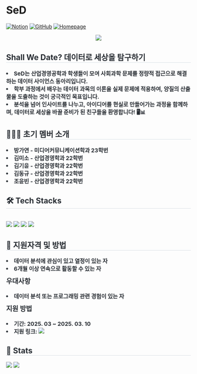 # SeD

[![Notion](https://img.shields.io/badge/Notion-000000?style=flat-square&logo=notion&logoColor=white)](https://www.notion.so/SeD-Shall-We-Date-113d461c2abe81308e61db385b552351) 
[![GitHub](https://img.shields.io/badge/GitHub-181717?style=flat-square&logo=github&logoColor=white)](https://github.com/SeD-Analytics) 
[![Homepage](https://img.shields.io/badge/Homepage-0078D4?style=flat-square&logo=google-chrome&logoColor=white)](https://sites.google.com/view/inused/%ED%99%88)

<div align= "center">
    <img src="https://capsule-render.vercel.app/api?type=waving&color=0:02499a,100:fcaf15&height=120&text=Shall%20We%20Date%20?&animation=fadeIn&fontColor=000000&fontSize=50" />
</div>
<div style="text-align: left;"> 
    <h2 style="border-bottom: 1px solid #d8dee4; color: #282d33;"> Shall We Date? 데이터로 세상을 탐구하기 </h2>  
    <div style="font-weight: 700; font-size: 15px; text-align: left; color: #282d33;"> 
    <li> SeD는 산업경영공학과 학생들이 모여 사회과학 문제를 정량적 접근으로 해결하는 데이터 사이언스 동아리입니다.</li>
    <li>학부 과정에서 배우는 데이터 과목의 이론을 실제 문제에 적용하여, 양질의 산출물을 도출하는 것이 궁극적인 목표입니다.</li>
    <li>분석을 넘어 인사이트를 나누고, 아이디어를 현실로 만들어가는 과정을 함께하며, 데이터로 세상을 바꿀 준비가 된 친구들을 환영합니다! 🖥️📊 </li>
    </div> 
</div>

<div style="text-align: left;">
<h2 style="border-bottom: 1px solid #d8dee4; color: #282d33;"> 🧑‍🤝‍🧑 초기 멤버 소개 </h2>
<div style="font-weight: 700; font-size: 15px; text-align: left; color: #282d33;">
<li>방가연 - 미디어커뮤니케이션학과 23학번</li>
<li>김미소 - 산업경영학과 22학번</li>
<li>김기윤 - 산업경영학과 22학번</li>
<li>김동규 - 산업경영학과 22학번</li>
<li>조윤빈 - 산업경영학과 22학번</li>
</div>
</div>

<div style="text-align: left;">
<h2 style="border-bottom: 1px solid #d8dee4; color: #282d33;"> 🛠️ Tech Stacks </h2> <br> 
<div style="margin: ; text-align: left;"> 
    <img src="https://img.shields.io/badge/Python-3776AB?style=for-the-badge&logo=Python&logoColor=white">
    <img src="https://img.shields.io/badge/C-A8B9CC?style=for-the-badge&logo=C&logoColor=white">
    <img src="https://img.shields.io/badge/MySQL-4479A1?style=for-the-badge&logo=MySQL&logoColor=white">
    <img src="https://img.shields.io/badge/MongoDB-47A248?style=for-the-badge&logo=MongoDB&logoColor=white">
</div>
</div>

<div style="text-align: left;">
<h2 style="border-bottom: 1px solid #d8dee4; color: #282d33;"> 🎯 지원자격 및 방법 </h2>
<div style="font-weight: 700; font-size: 15px; text-align: left; color: #282d33;">
<li>데이터 분석에 관심이 있고 열정이 있는 자</li>
<li>6개월 이상 연속으로 활동할 수 있는 자</li>
</div>
<h3 style="margin-top: 10px; font-size: 18px; color: #282d33;">우대사항</h3>
<div style="font-weight: 700; font-size: 15px; text-align: left; color: #282d33;">
<li>데이터 분석 또는 프로그래밍 관련 경험이 있는 자</li>
</div>

<h3 style="margin-top: 10px; font-size: 18px; color: #282d33;">지원 방법</h3>
<div style="font-weight: 700; font-size: 15px; text-align: left; color: #282d33;">
<li>기간: 2025. 03 ~ 2025. 03. 10</li>
<li>지원 링크: 
    <a href="https://docs.google.com/forms/d/1q4jrU2BsEa9ofj1H3d85RlpMolX63BW0l1k7kakI8Pw/viewform?edit_requested=true"> 
    <img src="https://img.shields.io/badge/지원하기-4285F4?style=for-the-badge&logo=Google-Forms&logoColor=white"></a></li>
</div>
</div>

<div style="text-align: left;"> 
    <h2 style="border-bottom: 1px solid #d8dee4; color: #282d33;"> 🏅 Stats </h2> 
    <div style="text-align: left;"> 
        <img src="https://github-readme-stats.vercel.app/api?username=SeD&custom_title=SeD's Github Stat&bg_color=180,000000,&title_color=000000&text_color=000000" /> 
        <img src="https://github-readme-stats.vercel.app/api/top-langs/?username=SeD&layout=compact&bg_color=180,000000,&title_color=000000&text_color=000000" /> 
    </div> 
</div>
